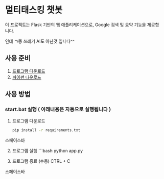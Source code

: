 # 멀티태스킹 챗봇

이 프로젝트는 Flask 기반의 웹 애플리케이션으로, Google 검색 및 요약 기능을 제공합니다. 


인데 ㄱ똥 쓰레기 AI도 아닌것 입니다^^

## 사용 준비

1. <a href="https://github.com/zzapcho/AI/archive/refs/heads/main.zip">프로그램 다운로드</a>
2. <a href="https://www.python.org/">파이썬 다운로드</a>

## 사용 방법

### start.bat 실행 ( 아래내용은 자동으로 실행됩니다 )
 1. 프로그램 다운로드
    ```bash
    pip install -r requirements.txt


   스페이스바 

   
   2. 프로그램 실행
    ```bash
    python app.py


   3. 프로그램 종료 (수동)
      CTRL + C


   스페이스바
